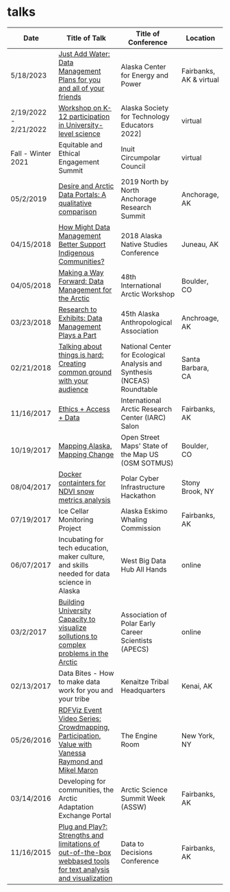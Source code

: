 # talks
| Date | Title of Talk | Title of Conference | Location |
| ------|--------------|---------------------|-----------|
|5/18/2023| [Just Add Water: Data Management Plans for you and all of your friends](https://docs.google.com/presentation/d/1SsKQqKKr8wvJnY4Sozg7aOsO9bDCAnoTc4OpIthCCso/edit?usp=sharing)| Alaska Center for Energy and Power | Fairbanks, AK & virtual |
|2/19/2022 - 2/21/2022| [Workshop on K-12 participation in University-level science](https://www.convenenorth.com/aste-gallery-2022) |Alaska Society for Technology Educators 2022] | virtual
|Fall - Winter 2021| Equitable and Ethical Engagement Summit | Inuit Circumpolar Council | virtual
|05/2/2019  | [Desire and Arctic Data Portals: A qualitative comparison](https://docs.google.com/presentation/d/1cAdh7bROrun_EgMC-pTZ-MUhNlfKxNyxNTZP9muQLo0/edit?usp=sharing) | 2019 North by North Anchorage Research Summit | Anchorage, AK |
|04/15/2018 | [How Might Data Management Better Support Indigenous Communities?]() | 2018 Alaska Native Studies Conference | Juneau, AK|
|04/05/2018 | [Making a Way Forward: Data Management for the Arctic](https://docs.google.com/presentation/d/1oM6CjVlSJ22OQWci9o8HbQMi0MCDkFlVgjUTYesqyc4/edit#slide=id.g3522786a10_0_3)| 48th International Arctic Workshop | Boulder, CO |
|03/23/2018 | [Research to Exhibits: Data Management Plays a Part](https://docs.google.com/presentation/d/1BwTl5oMSmHwbtCL4__oLPxyC9PKDmeaCymWoN6lg9U4/edit#slide=id.g3522786a10_0_3)| 45th Alaska Anthropological Association | Anchroage, AK|
|02/21/2018 | [Talking about things is hard: Creating common ground with your audience](https://docs.google.com/presentation/d/1l6rpvGgQ4h6AnxwQJl8BlrKowc1CcOlBb9PEfhqP0Ek/edit?usp=sharing) | National Center for Ecological Analysis and Synthesis (NCEAS) Roundtable | Santa Barbara, CA|
|11/16/2017 |[Ethics + Access + Data](https://docs.google.com/presentation/d/1Jg83uFGM5UZ9L_pAZtvA9HKv9fuf-yyp7ungFqY4YDE/edit#slide=id.g28580ddad0_0_50)| International Arctic Research Center (IARC) Salon| Fairbanks, AK |
|10/19/2017 | [Mapping Alaska, Mapping Change](https://2017.stateofthemap.us/program/mapping-alaska.html) | Open Street Maps' State of the Map US (OSM SOTMUS)| Boulder, CO |
|08/04/2017 |[Docker containters for NDVI snow metrics analysis](https://github.com/gina-alaska/emodis_ndvi_python-docker/blob/master/README.md)|Polar Cyber Infrastructure Hackathon| Stony Brook, NY|
|07/19/2017| Ice Cellar Monitoring Project | Alaska Eskimo Whaling Commission| Fairbanks, AK|
|06/07/2017 | Incubating for tech education, maker culture, and skills needed for data science in Alaska | West Big Data Hub All Hands | online|
|03/2/2017 |[Building University Capacity to visualize sollutions to complex problems in the Arctic](https://www.alaska.edu/files/epscor/Data_to_Decisions/D2D-Raymond.pdf) | Association of Polar Early Career Scientists (APECS)| online|
| 02/13/2017 |Data Bites - How to make data work for you and your tribe| Kenaitze Tribal Headquarters| Kenai, AK|
|05/26/2016 | [RDFViz Event Video Series: Crowdmapping, Participation, Value with Vanessa Raymond and Mikel Maron](https://vimeo.com/168241871) | The Engine Room | New York, NY
|03/14/2016 |Developing for communities, the Arctic Adaptation Exchange Portal | Arctic Science Summit Week (ASSW) |Fairbanks, AK|
|11/16/2015 |[Plug and Play?: Strengths and limitations of out-of-the-box webbased tools for text analysis and visualization](https://www.alaska.edu/files/epscor/Data_to_Decisions/D2D-Raymond.pdf)| Data to Decisions Conference| Fairbanks, AK|
